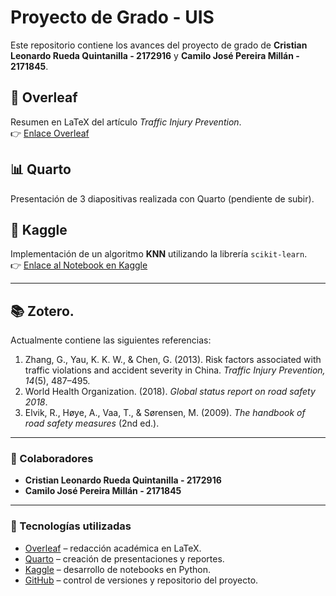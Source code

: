 # Proyecto de Grado - UIS

Este repositorio contiene los avances del proyecto de grado de **Cristian Leonardo Rueda Quintanilla - 2172916** y **Camilo José Pereira Millán - 2171845**.

## 📑 Overleaf
Resumen en LaTeX del artículo *Traffic Injury Prevention*.  
👉 [Enlace Overleaf](https://www.overleaf.com/4171976653vxcxwdvqdcmk#b263b9)

## 📊 Quarto
Presentación de 3 diapositivas realizada con Quarto (pendiente de subir).

## 🤖 Kaggle
Implementación de un algoritmo **KNN** utilizando la librería `scikit-learn`.  
👉 [Enlace al Notebook en Kaggle](PENDIENTE)

---

## 📚 Zotero.
Actualmente contiene las siguientes referencias:

1. Zhang, G., Yau, K. K. W., & Chen, G. (2013). Risk factors associated with traffic violations and accident severity in China. *Traffic Injury Prevention, 14*(5), 487–495.  
2. World Health Organization. (2018). *Global status report on road safety 2018*.  
3. Elvik, R., Høye, A., Vaa, T., & Sørensen, M. (2009). *The handbook of road safety measures* (2nd ed.).

---

### 🔗 Colaboradores
- **Cristian Leonardo Rueda Quintanilla - 2172916**  
- **Camilo José Pereira Millán - 2171845**

---

### 🔧 Tecnologías utilizadas
- [Overleaf](https://www.overleaf.com/) – redacción académica en LaTeX.  
- [Quarto](https://quarto.org/) – creación de presentaciones y reportes.  
- [Kaggle](https://www.kaggle.com/) – desarrollo de notebooks en Python.  
- [GitHub](https://github.com/) – control de versiones y repositorio del proyecto.

